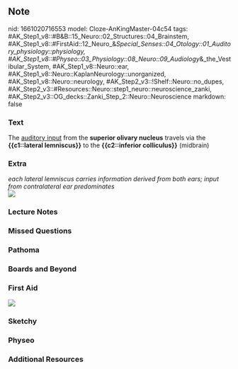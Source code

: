 ## Note
nid: 1661020716553
model: Cloze-AnKingMaster-04c54
tags: #AK_Step1_v8::#B&B::15_Neuro::02_Structures::04_Brainstem, #AK_Step1_v8::#FirstAid::12_Neuro_&_Special_Senses::04_Otology::01_Auditory_physiology::physiology, #AK_Step1_v8::#Physeo::03_Physiology::08_Neuro::09_Audiology_&_the_Vestibular_System, #AK_Step1_v8::Neuro::ear, #AK_Step1_v8::Neuro::KaplanNeurology::unorganized, #AK_Step1_v8::Neuro::neurology, #AK_Step2_v3::!Shelf::Neuro::no_dupes, #AK_Step2_v3::#Resources::Neuro::step1_neuro::neuroscience_zanki, #AK_Step2_v3::OG_decks::Zanki_Step_2::Neuro::Neuroscience
markdown: false

### Text
<div>
  The <u>auditory input</u> from the <b>superior olivary
  nucleus</b> travels via the <b>{{c1::lateral lemniscus}}</b> to
  the <b>{{c2::inferior colliculus}}</b> (midbrain)
</div>

### Extra
<div>
  <i>each lateral lemniscus carries information derived from both
  ears; input from contralateral ear predominates</i>
</div>
<div><img src="paste-85341000172132.jpg"></div>

### Lecture Notes


### Missed Questions


### Pathoma


### Boards and Beyond


### First Aid
<img src="tmphCQYfq.png">

### Sketchy


### Physeo


### Additional Resources

